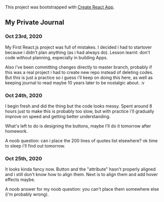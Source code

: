 This project was bootstrapped with [Create React App](https://github.com/facebook/create-react-app).

<h2>My Private Journal</h2>

<h3>Oct 23rd, 2020</h3>

My First React.js project was full of mistakes. I decided i had to startover because i didn't plan anything (as i had always do). Lesson learnt: don't code without planning, especially in building Apps.

Also i've been committing changes directly to master branch, probably if this was a real project i had to create new repo instead of deleting codes. But this is just a practice so i guess i'll keep on doing this here, as well as keeping journal to read maybe 10 years later to be nostalgic about. :v

<h3>Oct 24th, 2020</h3>

I begin fresh and did the thing but the code looks messy. Spent around 8 hours just to make this is probably too slow, but with practice i'll gradually improve on speed and getting better understanding. 

What's left to do is designing the buttons, maybe I'll do it tomorrow after homework.

A noob question: can i place the 200 lines of quotes list elsewhere? ok time to sleep i'll find out tomorrow.

<h3>Oct 25th, 2020</h3>

It looks kinda fancy now. Button and the "<a>attribute</a>" hasn't properly aligned and i still don't know how to align them. Next is to align them and add hover effects maybe.

A noob answer for my noob question: you can't place them somewhere else (i'm probably wrong).